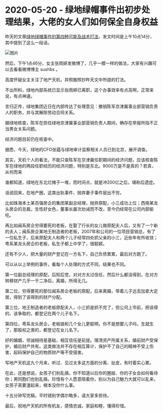 # 2020-05-20 - 绿地绿帽事件出初步处理结果，大佬的女人们如何保全自身权益

昨天的文章[绿地绿帽事件的第四种可能及战术打法](http://mp.weixin.qq.com/s?__biz=MzIwMjk2NDc4Mw==&mid=2247484823&idx=1&sn=9985c9a4ad8ee53e79b2f6c4f6679bfe&chksm=96d7efd7a1a066c172ec6dc1d106aa90fb9e2e2d437e9a7257ac3a06915b3779e636f937dab3&scene=21#wechat_redirect)，发文时间是上午10点14分，其中提到了这么一段话。

![图片](https://mmbiz.qpic.cn/mmbiz_png/eJxr2REHtSGbRuEtW0ic3kEsoHx9AojuvsXw62sB0KyBiaiaOjlibXYGbL65ukJRN82Ghlw1wAlP2TRyRtaz22LPpw/640?wx_fmt=png&tp=webp&wxfrom=5&wx_lazy=1)

然后，下午1点46分，女主张雨婷发微博了，几乎一模一样的做法，大家有兴趣可以去看看微博博主 sushbs 。

高度怀疑女主关注了地产天机，并照搬照抄昨天文中所提的打法。

不出所料，绿地内部系统已显示张雨婷已离职，这个办事效率有点高啊，正常来说，有点神速。

言归正传，绿地集团近日在内部传达了处理意见：撤销陈军京津冀事业部营销负责人的职务，并与其解除劳动合同关系。

据绿地核查，陈军在担任绿地京津冀事业部营销负责人期间，确存在举报所指不正当男女关系问题。

经济问题目前仍在核查中。

据悉，今天，绿地的CFO张蕴与绿地审计监察相关人员已到北京，展开调查。

其实，天机个人的看法，不能只查陈军在京津冀任职期间的经济问题，应该核查陈军在绿地的两段任职经历的经济问题，特别是东北。9000万是不是真的？若真，从何而来

谁都知道，绿地在东北烂摊子一堆，而时间点，就是冲200亿之后，堪称后遗症。

话说回来，在地产圈，这类出轨事件、抛弃妻子事件层出不穷。

比如珠海本土某百强房企的集团某副总经理，抛弃原配，小三成功上位；西南某龙头房企的总裁，生性好女色，董事长屡次劝诫而不改，至今仍经常在公司内部偷吃。

再比如闽系房企穷得要死的老板，在娶了行长的女儿做原配夫人后，又有了一个新的夫人；闽系房企某地王制造者的老板，2007年和公司的一位项目营销总，有了一位私生子，后来原配夫人和两个儿子经常四处抓父亲的小三，近些年有所收敛；粤系某龙头房企的老板，私生子都上中学了，很聪颖。

还有不少人，把大量的财产登记在一方名下，自己负债累累，最后对方跑了。

可以从以上举例的事件，看每个人处理的方式不同，结果也不同。

第一位副总经理的原配，后知后觉，对对方太过信任，然后什么都没得到，在对方转移财产几乎一干二净后，离婚，所得无几。

第二位，穷得要死的那位闽系房企老板的原配，后来离婚，带着儿子远去加拿大定居，得到了该得到的财产分配。

第三位，地王制造者的老板原配夫人，小三抓是抓不完了，但公司上市前，把该得的、该争取的，都登记在两个儿子名下。

第四位，粤系龙头房企，老板娘和几个女儿更聪明，你不是想要儿子吗，生就生了，那股权之类的，都登记在女儿名下。

好的婚姻，坦诚相待是基础，相互信任是前提。理清资产所属关系，婚前财产受保护，婚后财产共有。这类做法并不存在相互算计，保护不了自己的精神不受上伤害，起码保护自己的物质财产等不受侵害。

写地产天机这九个月来，听过、见过太多这方面的分离、扯皮，有时着实心累。

在此，还是想说，女孩子们别乱搞，你不知道以后你的圈层、你的子女会如何看待你；男同胞们也别乱搞，珍惜有个人愿意陪着你，别以为自己魅力大就可以乱来，女孩子真要渣起来，根本没你什么事。

十五分钟写完稿，平时错别字偶尔略多，请大家多担待。

最后，祝地产天机的所有机友，感情忠诚，家庭和睦，懂得珍惜。

